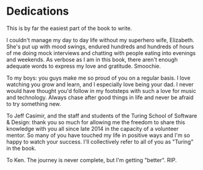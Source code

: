 # Dedications

This is by far the easiest part of the book to write.

I couldn't manage my day to day life without my superhero wife, Elizabeth. She's put up with mood 
swings, endured hundreds and hundreds of hours of me doing mock interviews and chatting with people
eating into evenings and weekends. As verbose as I am in this book, there aren't enough adequate 
words to express my love and gratitude. Smoochie.

To my boys: you guys make me so proud of you on a regular basis. I love watching you grow and 
learn, and I especially love being your dad. I never would have thought you'd follow in my 
footsteps with such a love for music and technology. Always chase after good things in life and 
never be afraid to try something new. 

To Jeff Casimir, and the staff and students of the Turing School of Software & Design: thank you so
much for allowing me the freedom to share this knowledge with you all since late 2014 in the 
capacity of a volunteer mentor. So many of you have touched my life in positive ways and I'm so 
happy to watch your success. I'll collectively refer to all of you as "Turing" in the book.

To Ken. The journey is never complete, but I'm getting "better". RIP.

